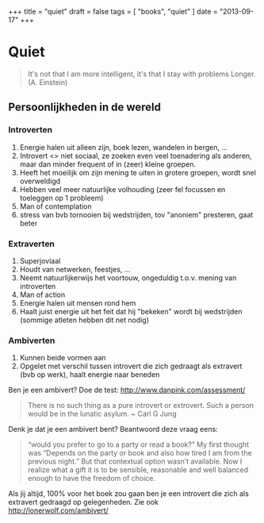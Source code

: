 +++
title = "quiet"
draft = false
tags = [
    "books",
    "quiet"
]
date = "2013-09-17"
+++
# Quiet 

> It's not that I am more intelligent, it's that I stay with problems Longer. (A. Einstein)

## Persoonlijkheden in de wereld 
 
### Introverten 

  1. Energie halen uit alleen zijn, boek lezen, wandelen in bergen, ...
  2. Introvert <> niet sociaal, ze zoeken even veel toenadering als anderen, maar dan minder frequent of in (zeer) kleine groepen. 
  3. Heeft het moeilijk om zijn mening te uiten in grotere groepen, wordt snel overweldigd
  4. Hebben veel meer natuurlijke volhouding (zeer fel focussen en toeleggen op 1 probleem)
  5. Man of contemplation
  6. stress van bvb tornooien bij wedstrijden, tov "anoniem" presteren, gaat beter

### Extraverten 

  1. Superjoviaal
  2. Houdt van netwerken, feestjes, ...
  3. Neemt natuurlijkerwijs het voortouw, ongeduldig t.o.v. mening van introverten
  4. Man of action
  5. Energie halen uit mensen rond hem
  6. Haalt juist energie uit het feit dat hij "bekeken" wordt bij wedstrijden (sommige atleten hebben dit net nodig)

### Ambiverten 

  1. Kunnen beide vormen aan
  2. Opgelet met verschil tussen introvert die zich gedraagt als extravert (bvb op werk), haalt energie naar beneden

Ben je een ambivert? Doe de test: http://www.danpink.com/assessment/

> There is no such thing as a pure introvert or extrovert. Such a person would be in the lunatic asylum. ~ Carl G Jung

Denk je dat je een ambivert bent? Beantwoord deze vraag eens:

> “would you prefer to go to a party or read a book?”  My first thought was “Depends on the party or book and also how tired I am from the previous night.” But that contextual option wasn’t available. Now I realize what a gift it is to be sensible, reasonable and well balanced enough to have the freedom of choice.

Als jij altijd, 100% voor het boek zou gaan ben je een introvert die zich als extravert gedraagd op gelegenheden. 
Zie ook http://lonerwolf.com/ambivert/